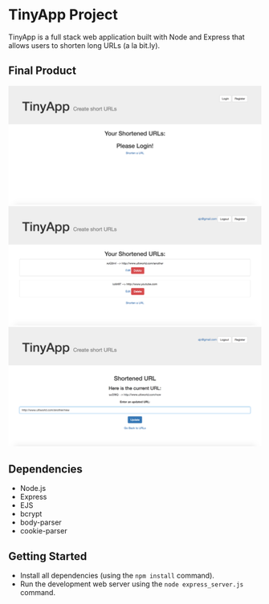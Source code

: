 # TinyApp Project

TinyApp is a full stack web application built with Node and Express that allows users to shorten long URLs (a la bit.ly).

## Final Product

!["URLs page when not logged in"](https://github.com/acdarroll/tiny-app/blob/master/docs/urls-page-unlogged.png?raw=true)
!["URLs page while logged in"](https://github.com/acdarroll/tiny-app/blob/master/docs/urls-page-logged.png?raw=true)
!["Short URLs page for updating a short URLs link"](https://github.com/acdarroll/tiny-app/blob/master/docs/short-url-page.png?raw=true)

## Dependencies

- Node.js
- Express
- EJS
- bcrypt
- body-parser
- cookie-parser

## Getting Started

- Install all dependencies (using the `npm install` command).
- Run the development web server using the `node express_server.js` command.